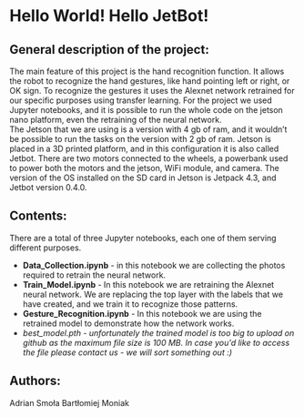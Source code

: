 # Hello World! Hello JetBot!

## General description of the project:

The main feature of this project is the hand recognition function. It allows the robot to recognize the hand gestures, like hand pointing left or right, or OK sign. To recognize the gestures it uses the Alexnet network retrained for our specific purposes using transfer learning. For the project we used Jupyter notebooks, and it is possible to run the whole code on the jetson nano platform, even the retraining of the neural network.<br>
The Jetson that we are using is a version with 4 gb of ram, and it wouldn’t be possible to run the tasks on the version with 2 gb of ram. Jetson is placed in a 3D printed platform, and in this configuration it is also called Jetbot. There are two motors connected to the wheels, a powerbank used to power both the motors and the jetson, WiFi module, and camera. The version of the OS installed on the SD card in Jetson is Jetpack 4.3, and Jetbot version 0.4.0.

## Contents:
There are a total of three Jupyter notebooks, each one of them serving different purposes. 
- **Data_Collection.ipynb** - in this notebook we are collecting the photos required to retrain the neural network.
- **Train_Model.ipynb** - In this notebook we are retraining the Alexnet neural network. We are replacing the top layer with the labels that we have created, and we train it to recognize those patterns. 
- **Gesture_Recognition.ipynb** - In this notebook we are using the retrained model to demonstrate how the network works. 
- *best_model.pth - unfortunately the trained model is too big to upload on github as the maximum file size is 100 MB. In case you'd like to access the file please contact us - we will sort something out :)*

## Authors: 
Adrian Smoła
Bartłomiej Moniak

